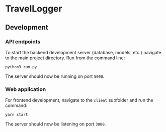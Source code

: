 # TravelLogger

## Development

### API endpoints

To start the backend development server (database, models, etc.)
navigate to the main project directory. Run from the command line:

```
python3 run.py
```

The server should now be running on port `5000`.

### Web application

For frontend development, navigate to the `client` subfolder and
run the command:

```
yarn start
```

The server should now be listening on port `3000`.
